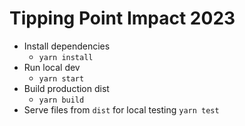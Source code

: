 # Tipping Point Impact 2023
- Install dependencies
    - `yarn install`
- Run local dev
    - `yarn start`
- Build production dist
    - `yarn build`
- Serve files from `dist` for local testing
    `yarn test`